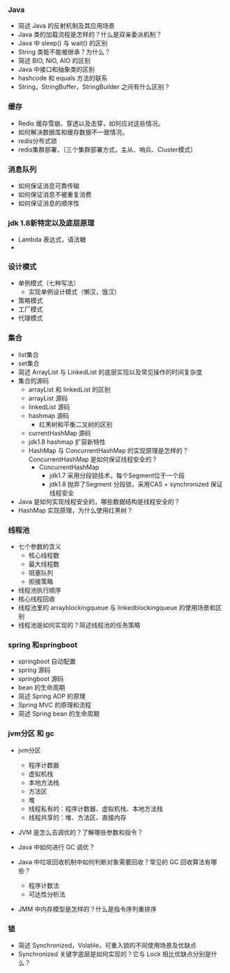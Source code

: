 ### Java
* 简述 Java 的反射机制及其应用场景
* Java 类的加载流程是怎样的？什么是双亲委派机制？
* Java 中 sleep() 与 wait() 的区别
* String 类能不能被继承？为什么？
* 简述 BIO, NIO, AIO 的区别
* Java 中接口和抽象类的区别
* hashcode 和 equals 方法的联系
* String，StringBuffer，StringBuilder 之间有什么区别？ 
### 缓存
* Redis 缓存雪崩、穿透以及击穿，如何应对这些情况。
* 如何解决数据库和缓存数据不一致情况。
* redis分布式锁
* redis集群部署，（三个集群部署方式，主从、哨兵、Cluster模式）

### 消息队列
* 如何保证消息可靠传输
* 如何保证消息不被重复消费
* 如何保证消息的顺序性



### jdk 1.8新特定以及底层原理
* Lambda 表达式，语法糖
* 

### 设计模式
* 单例模式（七种写法）
  * 实现单例设计模式（懒汉，饿汉）
* 策略模式
* 工厂模式
* 代理模式

### 集合
* list集合
* set集合
* 简述 ArrayList 与 LinkedList 的底层实现以及常见操作的时间复杂度
* 集合的源码
  * arrayList 和 linkedList 的区别
  * arrayList 源码
  * linkedList 源码
  * hashmap 源码
    * 红黑树和平衡二叉树的区别
  * currentHashMap 源码
  * jdk1.8 hashmap 扩容新特性
  * HashMap 与 ConcurrentHashMap 的实现原理是怎样的？ConcurrentHashMap 是如何保证线程安全的？
    * ConcurrentHashMap 
      * jdk1.7 采用分段锁技术，每个Segment位于一个段   
      * jdk1.8 抛弃了Segment 分段锁，采用CAS + synchronized 保证线程安全
* Java 是如何实现线程安全的，哪些数据结构是线程安全的？
* HashMap 实现原理，为什么使用红黑树？

### 线程池
* 七个参数的含义
  * 核心线程数
  * 最大线程数
  * 阻塞队列
  * 拒接策略
* 线程池执行顺序
* 核心线程回收
* 线程池里的 arrayblockingqueue 与 linkedblockingqueue 的使用场景和区别
* 线程池是如何实现的？简述线程池的任务策略

### spring 和springboot
* springboot 自动配置
* spring 源码
* springboot 源码
* bean 的生命周期
* 简述 Spring AOP 的原理 
* Spring MVC 的原理和流程
* 简述 Spring bean 的生命周期

### jvm分区 和 gc
* jvm分区
  * 程序计数器
  * 虚拟机栈
  * 本地方法栈
  * 方法区
  * 堆
  * 线程私有的：程序计数器、虚拟机栈、本地方法栈
  * 线程共享的：堆、方法区、直接内存
* JVM 是怎么去调优的？了解哪些参数和指令？
* Java 中如何进行 GC 调优？


* Java 中垃圾回收机制中如何判断对象需要回收？常见的 GC 回收算法有哪些？
  * 程序计数法
  * 可达性分析法
* JMM 中内存模型是怎样的？什么是指令序列重排序

### 锁
  * 简述 Synchronized，Volatile，可重入锁的不同使用场景及优缺点
  * Synchronized 关键字底层是如何实现的？它与 Lock 相比优缺点分别是什么？ 
  
  

